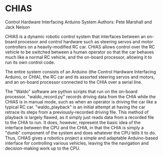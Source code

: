 # CHIAS
Control Hardware Interfacing Arduino System
Authors: Pete Marshall and Jack Nelson

CHIAS is a dynamic robotic control system that interfaces between an on-board processor and control hardware such as 
steering servos and motor controllers on a heavily-modified RC car. CHIAS allows control over the RC vehicle to be
switched between a human operator so that the car behaves much like a normal RC vehicle, and the on-board processor,
allowing it to run its own control code.

The entire system consists of an Arduino (the Control Hardware Interfacing Arduino, or CHIA), the RC car and its 
assorted steering servos and motors, and an on-board processor connected to the CHIA over a serial line. 

The "Waldo" software are python scripts that run on the on-board processor. "waldo_record.py" records driving data
from the CHIA while the CHIAS is in manual mode, such as when an operator is driving the car like a typical RC car.
"waldo_playback" is an initial attempt at having the car retrace its steps from a previously-recorded driving file.
This method of playback is largely flawed, as it simply just reads data from a recorded file to the CHIA to run. It
does, however, represent the basic idea of the interface between the CPU and the CHIA, in that the CHIA is simply a
"dumb" component of the system and does whatever the CPU tells it to do. Thus, CHIAS gives a robotics project a
simple and adaptable Arduino-based interface for controlling various vehicles, leaving the the navigation and
decision-making work up to the CPU.
